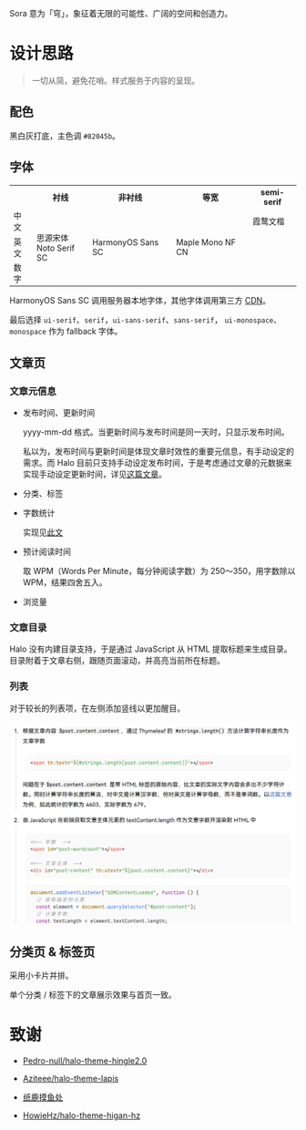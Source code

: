 Sora 意为「穹」，象征着无限的可能性、广阔的空间和创造力。

# 设计思路

> 一切从简，避免花哨。样式服务于内容的呈现。

## 配色

黑白灰打底，主色调 `#82045b`。

## 字体

<table>
  <tr>
    <th></th>
    <th>衬线</th>
    <th>非衬线</th>
    <th>等宽</th>
    <th>semi-serif</th>
  </tr>
  <tr>
    <td>中文</td>
    <td rowspan=3>思源宋体<br />Noto Serif SC</td>
    <td rowspan=3>HarmonyOS Sans SC</td>
    <td rowspan=3>Maple Mono NF CN</td>
    <td>霞鹜文楷</td>
  </tr>
  <tr>
    <td>英文</td>
    <td></td>
  </tr>
  <tr>
    <td>数字</td>
    <td></td>
  </tr>
</table>

HarmonyOS Sans SC 调用服务器本地字体，其他字体调用第三方 [CDN](https://fonts.zeoseven.com/)。

最后选择 `ui-serif`、`serif`，`ui-sans-serif`、`sans-serif`， `ui-monospace`、`monospace` 作为 fallback 字体。

## 文章页

### 文章元信息

* 发布时间、更新时间

  yyyy-mm-dd 格式。当更新时间与发布时间是同一天时，只显示发布时间。

  私以为，发布时间与更新时间是体现文章时效性的重要元信息，有手动设定的需求。而 Halo 目前只支持手动设定发布时间，于是考虑通过文章的元数据来实现手动设定更新时间，详见[这篇文章](siyuan://blocks/20250331122716-tbpmixl)。
* 分类、标签
* 字数统计

  实现见[此文](https://blog.liks.space/archives/1744278269316)
* 预计阅读时间

  取 WPM（Words Per Minute，每分钟阅读字数）为 250～350，用字数除以 WPM，结果四舍五入。
* 浏览量

### 文章目录

Halo 没有内建目录支持，于是通过 JavaScript 从 HTML 提取标题来生成目录。目录附着于文章右侧，跟随页面滚动，并高亮当前所在标题。

### 列表

对于较长的列表项，在左侧添加竖线以更加醒目。

![](/docs/image1.png)

## 分类页 & 标签页

采用小卡片并排。

单个分类 / 标签下的文章展示效果与首页一致。

# 致谢

- [Pedro-null/halo-theme-hingle2.0](https://github.com/Pedro-null/halo-theme-hingle2.0)

- [Aziteee/halo-theme-lapis](https://github.com/Aziteee/halo-theme-lapis)

- [纸鹿摸鱼处](https://blog.zhilu.cyou/)

- [HowieHz/halo-theme-higan-hz](https://github.com/HowieHz/halo-theme-higan-hz)
